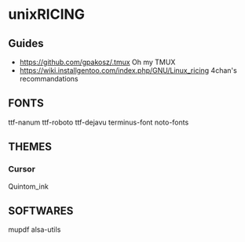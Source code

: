 # unixRICING

## Guides

* https://github.com/gpakosz/.tmux Oh my TMUX 
* https://wiki.installgentoo.com/index.php/GNU/Linux_ricing 4chan's recommandations

## FONTS

ttf-nanum
ttf-roboto
ttf-dejavu
terminus-font
noto-fonts

## THEMES

### Cursor

Quintom_ink

## SOFTWARES

mupdf
alsa-utils
